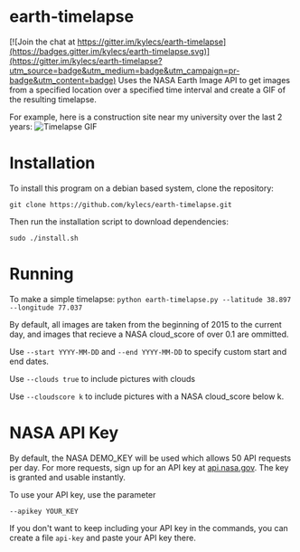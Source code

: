 # earth-timelapse

[![Join the chat at https://gitter.im/kylecs/earth-timelapse](https://badges.gitter.im/kylecs/earth-timelapse.svg)](https://gitter.im/kylecs/earth-timelapse?utm_source=badge&utm_medium=badge&utm_campaign=pr-badge&utm_content=badge)
Uses the NASA Earth Image API to get images from a specified location over a specified time interval and create a GIF of the resulting timelapse.

For example, here is a construction site near my university over the last 2 years:
![Timelapse GIF](http://i.imgur.com/8Cy22bB.gif)
# Installation
To install this program on a debian based system, clone the repository:

`git clone https://github.com/kylecs/earth-timelapse.git`

Then run the installation script to download dependencies:

`sudo ./install.sh`

# Running
To make a simple timelapse:
`python earth-timelapse.py --latitude 38.897 --longitude 77.037`

By default, all images are taken from the beginning of 2015 to the current day, and images that recieve a NASA cloud_score of over 0.1 are ommitted.

Use `--start YYYY-MM-DD` and `--end YYYY-MM-DD` to specify custom start and end dates.

Use `--clouds true` to include pictures with clouds

Use `--cloudscore k` to include pictures with a NASA cloud_score below k.

# NASA API Key
By default, the NASA DEMO_KEY will be used which allows 50 API requests per day. For more requests, sign up for an API key at [api.nasa.gov](https://api.nasa.gov/#apply-for-an-api-key). The key is granted and usable instantly.

To use your API key, use the parameter

`--apikey YOUR_KEY`

If you don't want to keep including your API key in the commands, you can create a file `api-key` and paste your API key there.
